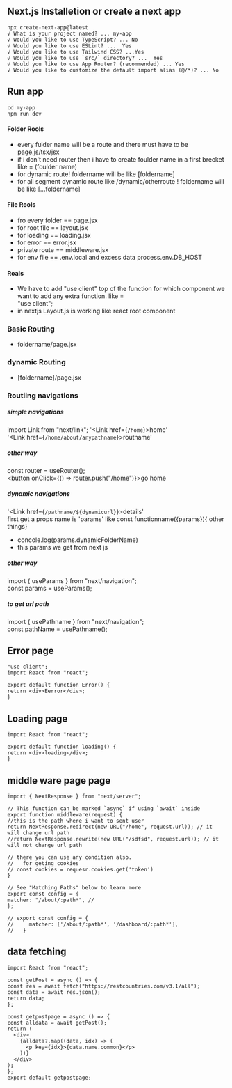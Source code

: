 ## Next.js Installetion or create a next app 
```
npx create-next-app@latest
√ What is your project named? ... my-app
√ Would you like to use TypeScript? ... No
√ Would you like to use ESLint? ...  Yes
√ Would you like to use Tailwind CSS? ...Yes
√ Would you like to use `src/` directory? ...  Yes
√ Would you like to use App Router? (recommended) ... Yes
√ Would you like to customize the default import alias (@/*)? ... No 
```

## Run app
```
cd my-app
npm run dev
```
#### Folder Rools
- every fulder name will be a route and there must have to be page.js/tsx/jsx
- if i don't need router then i have to create foulder name in a first brecket like = (foulder name)
- for dynamic route! foldername will be like [foldername]
- for all segment dynamic route like /dynamic/otherroute ! foldername will be like [...foldername]
#### File Rools
- fro every folder == page.jsx
- for root file == layout.jsx
- for loading == loading.jsx
- for error == error.jsx
- private route == middleware.jsx
- for env file == .env.local and excess  data process.env.DB_HOST
#### Roals
- We have to add "use client" top of the function for which component we want to add any extra function. like = <br/>
"use client";
- in nextjs Layout.js is working like react root component
### Basic Routing
- foldername/page.jsx

### dynamic Routing
- [foldername]/page.jsx

### Routiing navigations
  ##### simple navigations
  import Link from "next/link"; 
  '<Link href={`/home`}>home</Link>'<br/>
  '<Link href={`/home/about/anypathname`}>routname</Link>'<br/>
  ##### other way
  const router = useRouter();<br/>
  <button onClick={() => router.push("/home")}>go home</button><br/>
  ##### dynamic navigations
  '<Link href={`/pathname/${dynamicurl}`}>details</Link>'<br/>
  first get a props name is 'params' like const functionname({params}){ other things} <br/>
  - concole.log(params.dynamicFolderName)
  - this params we get from next js<br/>
  ##### other way
  import { useParams } from "next/navigation";<br/>
  const params = useParams();<br/>
  ##### to get url path
  import { usePathname } from "next/navigation";<br/>
  const pathName = usePathname();<br/>




  ## Error page 
  ```
"use client";
import React from "react";

export default function Error() {
  return <div>Eerror</div>;
}
```
  ## Loading page 
  ```
import React from "react";

export default function loading() {
  return <div>loading</div>;
}
```
  ## middle ware page page 
  ```
import { NextResponse } from "next/server";

// This function can be marked `async` if using `await` inside
export function middleware(request) {
  //this is the path where i want to sent user
  return NextResponse.redirect(new URL("/home", request.url)); // it will change url path
  //return NextResponse.rewrite(new URL("/sdfsd", request.url)); // it will not change url path

  // there you can use any condition also.
  //   for geting cookies
  // const cookies = requesr.cookies.get('token')
}

// See "Matching Paths" below to learn more
export const config = {
  matcher: "/about/:path*", //
};

// export const config = {
//     matcher: ['/about/:path*', '/dashboard/:path*'],
//   }

```

  ## data fetching
  ```
import React from "react";

const getPost = async () => {
  const res = await fetch("https://restcountries.com/v3.1/all");
  const data = await res.json();
  return data;
};

const getpostpage = async () => {
  const alldata = await getPost();
  return (
    <div>
      {alldata?.map((data, idx) => (
        <p key={idx}>{data.name.common}</p>
      ))}
    </div>
  );
};
export default getpostpage;

```
